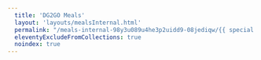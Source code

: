 ```yaml
---
  title: 'DG2GO Meals'
  layout: 'layouts/mealsInternal.html'
  permalink: "/meals-internal-98y3u089u4he3p2uidd9-08jediqw/{{ special.content.slug.current }}/index.html"
  eleventyExcludeFromCollections: true
  noindex: true
---
```


